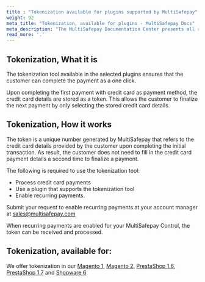 ```yaml
---
title : "Tokenization available for plugins supported by MultiSafepay"
weight: 92
meta_title: "Tokenization, available for plugins - MultiSafepay Docs"
meta_description: "The MultiSafepay Documentation Center presents all relevant information about our Plugins and API. You can also find support pages for payment methods, tools and general questions as well as the contact details of our Support and Integration Teams."
read_more: '.'
---
```



## Tokenization, What it is
The tokenization tool available in the selected plugins ensures that the customer can complete the payment as a one click.

Upon completing the first payment with credit card as payment method, the credit card details are stored as a token. This allows the customer to finalize the next payment by only selecting the stored credit card details.

## Tokenization, How it works
The token is a unique number generated by MultiSafepay that refers to the credit card details provided by the customer upon completing the initial transaction. As result, the customer does not need to fill in the credit card payment details a second time to finalize a payment.

The following is required to use the tokenization tool:

* Process credit card payments
* Use a plugin that supports the tokenization tool
* Enable recurring payments.

Submit your request to enable recurring payments at your account manager at <sales@multisafepay.com>

When recurring payments are enabled for your MultiSafepay Control, the token can be received and processed.

## Tokenization, available for:
We offer tokenization in our [Magento 1](/integrations/plugins/magento1), [Magento 2](/integrations/plugins/magento2), [PrestaShop 1.6](/integrations/prestashop-1-6), [PrestaShop 1.7](/integrations/plugins/prestashop-1-7) and [Shopware 6](/integrations/plugins/shopware6)
